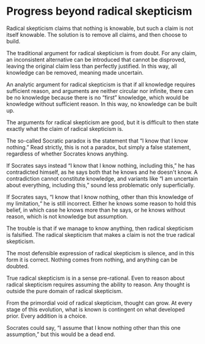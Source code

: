 # Progress beyond radical skepticism

Radical skepticism claims that nothing is knowable, but such a claim
is not itself knowable. The solution is to remove all claims, and then
choose to build.

The traditional argument for radical skepticism is from doubt. For any
claim, an inconsistent alternative can be introduced that cannot be
disproved, leaving the original claim less than perfectly justified.
In this way, all knowledge can be removed, meaning made uncertain.

An analytic argument for radical skepticism is that if all knowledge
requires sufficient reason, and arguments are neither circular nor
infinite, there can be no knowledge because there is no “first”
knowledge, which would be knowledge without sufficient reason. In this
way, no knowledge can be built up.

The arguments for radical skepticism are good, but it is difficult to
then state exactly what the claim of radical skepticism is.

The so-called Socratic paradox is the statement that “I know that I
know nothing.” Read strictly, this is not a paradox, but simply a
false statement, regardless of whether Socrates knows anything.

If Socrates says instead “I know that I know nothing, including this,”
he has contradicted himself, as he says both that he knows and he
doesn't know. A contradiction cannot constitute knowledge, and
variants like “I am uncertain about everything, including this,” sound
less problematic only superficially.

If Socrates says, “I know that I know nothing, other than this
knowledge of my limitation,“ he is still incorrect. Either he knows
some reason to hold this belief, in which case he knows more than he
says, or he knows without reason, which is not knowledge but
assumption.

The trouble is that if we manage to know anything, then radical
skepticism is falsified. The radical skepticism that makes a claim is
not the true radical skepticism.

The most defensible expression of radical skepticism is silence, and
in this form it is correct. Nothing comes from nothing, and anything
can be doubted.

True radical skepticism is in a sense pre-rational. Even to reason
about radical skepticism requires assuming the ability to reason. Any
thought is outside the pure domain of radical skepticism.

From the primordial void of radical skepticism, thought can grow. At
every stage of this evolution, what is known is contingent on what
developed prior. Every addition is a choice.

Socrates could say, “I assume that I know nothing other than this one
assumption,” but this would be a dead end.
